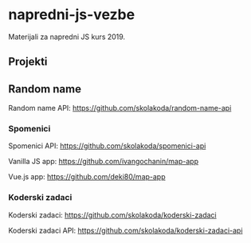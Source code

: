# napredni-js-vezbe

Materijali za napredni JS kurs 2019.

## Projekti

## Random name

Random name API:
https://github.com/skolakoda/random-name-api

### Spomenici

Spomenici API:
https://github.com/skolakoda/spomenici-api

Vanilla JS app:
https://github.com/ivangochanin/map-app

Vue.js app:
https://github.com/deki80/map-app

### Koderski zadaci

Koderski zadaci:
https://github.com/skolakoda/koderski-zadaci

Koderski zadaci API:
https://github.com/skolakoda/koderski-zadaci-api

